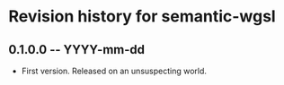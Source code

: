 # Revision history for semantic-wgsl

## 0.1.0.0 -- YYYY-mm-dd

* First version. Released on an unsuspecting world.
